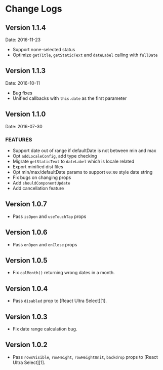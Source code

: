 # Change Logs

## Version 1.1.4

Date: 2016-11-23

- Support none-selected status
- Optimize `getTitle`, `getStaticText` and `dateLabel` calling with `fullDate`

## Version 1.1.3

Date: 2016-10-11

- Bug fixes
- Unified callbacks with `this.date` as the first parameter

## Version 1.1.0

Date: 2016-07-30

### FEATURES

- Support date out of range if defaultDate is not between min and max
- Opt `addLocaleConfig`, add type checking
- Migrate `getStaticText` to `dateLabel` which is locale related
- Export minified dist files
- Opt min/max/defaultDate params to support `00:00` style date string
- Fix bugs on changing props
- Add `shouldComponentUpdate`
- Add cancellation feature

## Version 1.0.7

- Pass `isOpen` and `useTouchTap` props

## Version 1.0.6

- Pass `onOpen` and `onClose` props

## Version 1.0.5

- Fix `calMonth()` returning wrong dates in a month.

## Version 1.0.4

- Pass `disabled` prop to [React Ultra Select][1].

## Version 1.0.3

- Fix date range calculation bug.

## Version 1.0.2

- Pass `rowsVisible`, `rowHeight`, `rowHeightUnit`, `backdrop` props to [React Ultra Select][1].
